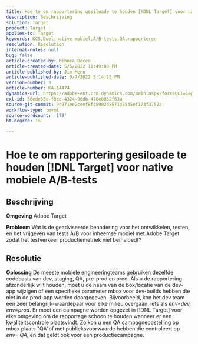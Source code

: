 ```yaml
---
title: Hoe te om rapportering gesiloade te houden [!DNL Target] voor native mobiele A/B-tests
description: Beschrijving
solution: Target
product: Target
applies-to: Target
keywords: KCS,Doel,native mobiel,A/B-tests,QA,rapporteren
resolution: Resolution
internal-notes: null
bug: false
article-created-by: Mihnea Docea
article-created-date: 5/5/2022 11:49:08 PM
article-published-by: Jim Menn
article-published-date: 9/7/2022 5:14:25 PM
version-number: 3
article-number: KA-14474
dynamics-url: https://adobe-ent.crm.dynamics.com/main.aspx?forceUCI=1&pagetype=entityrecord&etn=knowledgearticle&id=5a7119f3-cdcc-ec11-a7b5-6045bd00dbbc
exl-id: 36ede35c-f8cd-4324-96db-478e8852f63a
source-git-commit: 9c971ee2ceef8f48902d857145545ef173f3752a
workflow-type: tm+mt
source-wordcount: '179'
ht-degree: 1%

---
```


# Hoe te om rapportering gesiloade te houden [!DNL Target] voor native mobiele A/B-tests

## Beschrijving


<b>Omgeving</b>
Adobe Target

<b>Probleem</b>
Wat is de geadviseerde benadering voor het ontwikkelen, testen, en het vrijgeven van tests A/B voor inheemse mobiel met Adobe Target zodat het testverkeer productiemetriek niet beïnvloedt?


## Resolutie


<b>Oplossing</b>
De meeste mobiele engineeringteams gebruiken dezelfde codebasis van dev, staging, QA, pre-prod en prod.
Als u de rapportering afzonderlijk wilt houden, moet u de naam van de box/locatie van de dev-app wijzigen of een specifieke parameter mbox voor dev-builds hebben die niet in de prod-app worden doorgegeven.
Bijvoorbeeld, kon het dev team een zeer belangrijk-waardepaar voor elke milieu overgaan, iets als *env=dev, env=prod*.
Er moet een campagne worden opgezet in [!DNL Target] voor elke omgeving om de rapportage schoon te houden wanneer er een kwaliteitscontrole plaatsvindt.
Zo kon u een QA campagneopstelling op mbox plaats &quot;QA&quot;of met publieksvoorwaarde hebben die controleert op *env= QA*, en dat geldt ook voor een productiecampagne.
